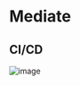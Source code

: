 # Mediate

## CI/CD
![image](https://user-images.githubusercontent.com/25299428/155916629-b5f74932-3cfd-44ad-ace2-2347c7aaf000.png)

